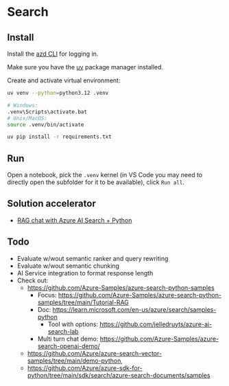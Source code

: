 # Search

## Install
Install the [azd CLI](https://learn.microsoft.com/en-gb/azure/developer/azure-developer-cli/install-azd) for logging in.

Make sure you have the [uv](https://docs.astral.sh/uv/getting-started/installation) package manager installed.

Create and activate virtual environment:

```bash
uv venv --python=python3.12 .venv

# Windows:
.venv\Scripts\activate.bat
# Unix/MacOS:
source .venv/bin/activate

uv pip install -r requirements.txt
```

## Run
Open a notebook, pick the `.venv` kernel (in VS Code you may need to directly open the subfolder for it to be available), click `Run all`.

## Solution accelerator
- [RAG chat with Azure AI Search + Python](https://azure.github.io/ai-app-templates/repo/azure-samples/azure-search-openai-demo/)

## Todo
- Evaluate w/wout semantic ranker and query rewriting
- Evaluate w/wout semantic chunking
- AI Service integration to format response length
- Check out:
    - https://github.com/Azure-Samples/azure-search-python-samples
        - Focus: https://github.com/Azure-Samples/azure-search-python-samples/tree/main/Tutorial-RAG
        - Doc: https://learn.microsoft.com/en-us/azure/search/samples-python
            - Tool with options: https://github.com/jelledruyts/azure-ai-search-lab
        - Multi turn chat demo: https://github.com/Azure-Samples/azure-search-openai-demo/
    - https://github.com/Azure/azure-search-vector-samples/tree/main/demo-python, 
    - https://github.com/Azure/azure-sdk-for-python/tree/main/sdk/search/azure-search-documents/samples
